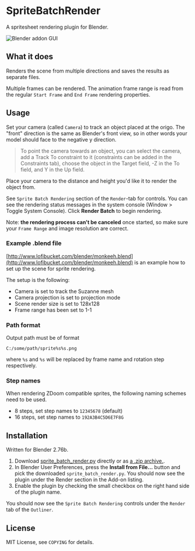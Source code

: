 SpriteBatchRender
=================

A spritesheet rendering plugin for Blender.

![Blender addon GUI](http://i.imgur.com/mTThmPK.png)

## What it does

Renders the scene from multiple directions and saves the results as separate files.

Multiple frames can be rendered. The animation frame range is read from the regular
`Start Frame` and `End Frame` rendering properties.

## Usage

Set your camera (called `Camera`) to track an object placed at the origo.
The "front" direction is the same as Blender's front view, so in other words your model
should face to the negative y direction.

> To point the camera towards an object, you can select the camera, add a Track To constraint to it (constraints can be added in the Constraints tab), choose the object in the Target field, -Z in the To field, and Y in the Up field.

Place your camera to the distance and height you'd like it to render the object from.

See `Sprite Batch Rendering` section of the `Render`-tab for controls. You can see the rendering status messages in the system console (Window > Toggle System Console). Click **Render Batch** to begin rendering.

Note: **the rendering process can't be canceled** once started, so make sure your `Frame Range` and image resolution are correct.

### Example .blend file
[http://www.lofibucket.com/blender/monkeeh.blend](http://www.lofibucket.com/blender/monkeeh.blend) is an example how to set up the scene for sprite rendering.

The setup is the following:
* Camera is set to track the Suzanne mesh
* Camera projection is set to projection mode
* Scene render size is set to 128x128
* Frame range has been set to 1-1

### Path format

Output path must be of format

	C:/some/path/sprite%s%s.png

where `%s` and `%s` will be replaced by frame name and rotation step respectively.

### Step names
When rendering ZDoom compatible sprites, the following naming schemes need to be used.

* 8 steps, set step names to `12345678` (default)
* 16 steps, set step names to `192A3B4C5D6E7F8G`

## Installation
Written for Blender 2.76b.

1. Download [sprite_batch_render.py](https://raw.github.com/seece/SpriteBatchRender/master/sprite_batch_render.py) directly or as [a .zip archive.](https://github.com/seece/SpriteBatchRender/archive/master.zip). 
2. In Blender User Preferences, press the **Install from File...** button and pick the downloaded `sprite_batch_render.py`. You should now see the plugin under the Render section in the Add-on listing.
3. Enable the plugin by checking the small checkbox on the right hand side of the plugin name.

You should now see the `Sprite Batch Rendering` controls under the `Render` tab of the `Outliner`.

## License
MIT License, see `COPYING` for details.


